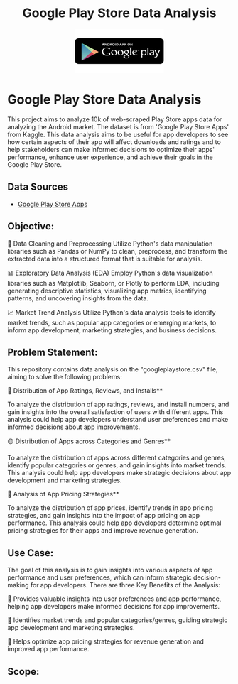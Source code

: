 <h1 align="center">Google Play Store Data Analysis</h1>

<p align="center">
  <img src="googlePlayimages.png" alt="Image" width="200" height="100">
  <h1>Google Play Store Data Analysis</h1>
</p>

This project aims to analyze 10k of web-scraped Play Store apps data for analyzing the Android market. The dataset is from 'Google Play Store Apps' from Kaggle. This data analysis aims to be useful for app developers to see how certain aspects of their app will affect downloads and ratings and to help stakeholders can make informed decisions to optimize their apps' performance, enhance user experience, and achieve their goals in the Google Play Store.
## Data Sources
- [Google Play Store Apps](https://www.kaggle.com/datasets/lava18/google-play-store-apps)
## Objective:
:wrench: Data Cleaning and Preprocessing
Utilize Python's data manipulation libraries such as Pandas or NumPy to clean, preprocess, and transform the extracted data into a structured format that is suitable for analysis.

:bar_chart: Exploratory Data Analysis (EDA)
Employ Python's data visualization libraries such as Matplotlib, Seaborn, or Plotly to perform EDA, including generating descriptive statistics, visualizing app metrics, identifying patterns, and uncovering insights from the data.

:chart_with_upwards_trend: Market Trend Analysis
Utilize Python's data analysis tools to identify market trends, such as popular app categories or emerging markets, to inform app development, marketing strategies, and business decisions.

## Problem Statement:

This repository contains data analysis on the "googleplaystore.csv" file, aiming to solve the following problems:

:red_circle: Distribution of App Ratings, Reviews, and Installs**

To analyze the distribution of app ratings, reviews, and install numbers, and gain insights into the overall satisfaction of users with different apps. This analysis could help app developers understand user preferences and make informed decisions about app improvements.

:yellow_circle: Distribution of Apps across Categories and Genres**

To analyze the distribution of apps across different categories and genres, identify popular categories or genres, and gain insights into market trends. This analysis could help app developers make strategic decisions about app development and marketing strategies.

:large_blue_circle: Analysis of App Pricing Strategies**

To analyze the distribution of app prices, identify trends in app pricing strategies, and gain insights into the impact of app pricing on app performance. This analysis could help app developers determine optimal pricing strategies for their apps and improve revenue generation.

## Use Case: 

The goal of this analysis is to gain insights into various aspects of app performance and user preferences, which can inform strategic decision-making for app developers. There are three Key Benefits of the Analysis:

:key: Provides valuable insights into user preferences and app performance, helping app developers make informed decisions for app improvements.

:key: Identifies market trends and popular categories/genres, guiding strategic app development and marketing strategies.

:key: Helps optimize app pricing strategies for revenue generation and improved app performance.

## Scope: 



